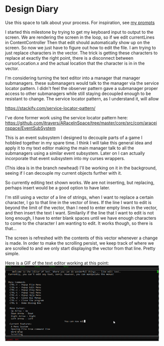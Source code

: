 # Design Diary

Use this space to talk about your process.  For inspiration, see [my prompts](../../../docs/sample_reflection.md) 


I started this milestone by trying to get my keyboard input to output to the screen.
We are rendering the screen in the loop, so if we edit currentLines in ContentController
Then that edit should automatically show up on the screen.
So now we just have to figure out how to edit the file.
I am trying to just replace characters in the vector. The trick is getting these
characters to replace at exactly the right point, there is a disconnect between cursorLocation.x
and the actual location that the character is in in the vector.

I'm considering turning the text editor into a manager that manager
submanagers. these submanagers would talk to the manager via the
service locator pattern. I didn't feel the observer pattern gave
a submanager proper access to other submanagers while still
staying decoupled enough to be resistant to change. The service
locator pattern, as I understand it, will allow 

https://stackify.com/service-locator-pattern/

I've done former work using the service locator pattern here:
https://github.com/itravers/ARaceInSpace/tree/master/core/src/com/araceinspace/EventSubSystem

This is an event subsystem I designed to decouple parts of 
a game I hobbled together in my spare time. I think
I will take this general idea and apply it to my text editor
making the main manager talk to all the submanagers using
a similar event subsystem. Later on I can actually incorporate
that event subsystem into my curses wrappers.

(This idea is in the branch newhead)
I'll be working on it in the background, seeing if I can decouple 
my current objects further with it.

So currently editing text shown works. We are not inserting, but replacing,
perhaps insert would be a good option to have later.

I'm still using a vector of a line of strings, when I want to replace a certain
character, I go to that line in the vector of lines. If the line I want to edit is beyond
the limit of the vector, than I need to enter empty lines in the vector, and then
insert the text I want. Similarily if the line that I want to edit is not long enough,
I have to enter blank spaces until we have enough characters to come to the character I
am wanting to edit. It works though, so there is that...

The screen is refreshed with the contents of this vector whenever a change is made.
In order to make the scrolling persist, we keep track of where we are scrolled
to and we only start displaying the vector from that line. Pretty simple.

Here is a GIF of the text editor working at this point:
![Demo](textEditorDemo_MILESTONE3.gif)
